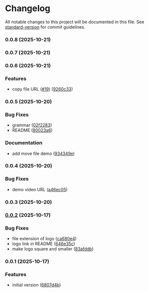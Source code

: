 # Changelog

All notable changes to this project will be documented in this file. See [standard-version](https://github.com/conventional-changelog/standard-version) for commit guidelines.

### 0.0.8 (2025-10-21)

### 0.0.7 (2025-10-21)

### 0.0.6 (2025-10-21)


### Features

* copy file URL ([#19](https://github.com/nicebucket-org/nicebucket/issues/19)) ([9260c33](https://github.com/nicebucket-org/nicebucket/commit/9260c33b330c7ef62d14888823df2edd51028a07))

### 0.0.5 (2025-10-20)

### Bug Fixes

- grammar ([02f2283](https://github.com/nicebucket-org/nicebucket/commit/02f22835570a95d19c998543e19552c64374ecff))
- README ([80023a6](https://github.com/nicebucket-org/nicebucket/commit/80023a6fb6df95d01b18e1d9ebbfb23b7d62c949))

### Documentation

- add move file demo ([934349e](https://github.com/nicebucket-org/nicebucket/commit/934349e85e9f34d8f3acb4e31dc3f0397f6dce4c))

### 0.0.4 (2025-10-20)

### Bug Fixes

- demo video URL ([a46ec05](https://github.com/nicebucket-org/nicebucket/commit/a46ec0503b4c41a937987996055e402422d383b5))

### 0.0.3 (2025-10-20)

### [0.0.2](https://github.com/nicebucket-org/nicebucket/compare/6220861...a6cee90) (2025-10-17)

### Bug Fixes

- file extension of logo ([ca680e4](https://github.com/nicebucket-org/nicebucket/commit/ca680e4))
- logo link in README ([646e35c](https://github.com/nicebucket-org/nicebucket/commit/646e35c))
- make logo square and smaller ([83afddb](https://github.com/nicebucket-org/nicebucket/commit/83afddb))

### 0.0.1 (2025-10-17)

### Features

- initial version ([6807d4b](https://github.com/nicebucket-org/nicebucket/commit/6807d4b))

